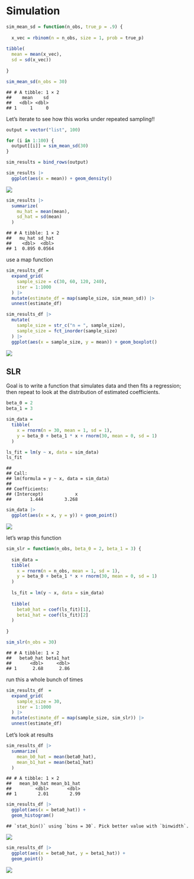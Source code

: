 Simulation
================

``` r
sim_mean_sd = function(n_obs, true_p = .9) {
  
  x_vec = rbinom(n = n_obs, size = 1, prob = true_p)
  
tibble(
  mean = mean(x_vec), 
  sd = sd(x_vec))
 
}
```

``` r
sim_mean_sd(n_obs = 30)
```

    ## # A tibble: 1 × 2
    ##    mean    sd
    ##   <dbl> <dbl>
    ## 1     1     0

Let’s iterate to see how this works under repeated sampling!!

``` r
output = vector("list", 100)

for (i in 1:100) {
  output[[i]] = sim_mean_sd(30)
}

sim_results = bind_rows(output)

sim_results |> 
  ggplot(aes(x = mean)) + geom_density()
```

![](simulation_files/figure-gfm/unnamed-chunk-3-1.png)<!-- -->

``` r
sim_results |>
  summarize(
    mu_hat = mean(mean),
    sd_hat = sd(mean)
  )
```

    ## # A tibble: 1 × 2
    ##   mu_hat sd_hat
    ##    <dbl>  <dbl>
    ## 1  0.895 0.0564

use a map function

``` r
sim_results_df = 
  expand_grid(
    sample_size = c(30, 60, 120, 240),
    iter = 1:1000
  ) |>
  mutate(estimate_df = map(sample_size, sim_mean_sd)) |>
  unnest(estimate_df)

sim_results_df |>
  mutate(
    sample_size = str_c("n = ", sample_size),
    sample_size = fct_inorder(sample_size)
  ) |>
  ggplot(aes(x = sample_size, y = mean)) + geom_boxplot()
```

![](simulation_files/figure-gfm/unnamed-chunk-4-1.png)<!-- -->

## SLR

Goal is to write a function that simulates data and then fits a
regression; then repeat to look at the distribution of estimated
coefficients.

``` r
beta_0 = 2
beta_1 = 3

sim_data = 
  tibble(
    x = rnorm(n = 30, mean = 1, sd = 1),
    y = beta_0 + beta_1 * x + rnorm(30, mean = 0, sd = 1)
  )

ls_fit = lm(y ~ x, data = sim_data)
ls_fit
```

    ## 
    ## Call:
    ## lm(formula = y ~ x, data = sim_data)
    ## 
    ## Coefficients:
    ## (Intercept)            x  
    ##       1.444        3.268

``` r
sim_data |>
  ggplot(aes(x = x, y = y)) + geom_point()
```

![](simulation_files/figure-gfm/unnamed-chunk-5-1.png)<!-- -->

let’s wrap this function

``` r
sim_slr = function(n_obs, beta_0 = 2, beta_1 = 3) {
  
  sim_data = 
  tibble(
    x = rnorm(n = n_obs, mean = 1, sd = 1),
    y = beta_0 + beta_1 * x + rnorm(30, mean = 0, sd = 1)
  )
  
  ls_fit = lm(y ~ x, data = sim_data)
  
  tibble(
    beta0_hat = coef(ls_fit)[1],
    beta1_hat = coef(ls_fit)[2]
  )
  
}

sim_slr(n_obs = 30)
```

    ## # A tibble: 1 × 2
    ##   beta0_hat beta1_hat
    ##       <dbl>     <dbl>
    ## 1      2.68      2.86

run this a whole bunch of times

``` r
sim_results_df  =
  expand_grid(
    sample_size = 30,
    iter = 1:1000
  ) |>
  mutate(estimate_df = map(sample_size, sim_slr)) |>
  unnest(estimate_df)
```

Let’s look at results

``` r
sim_results_df |>
  summarize(
    mean_b0_hat = mean(beta0_hat),
    mean_b1_hat = mean(beta1_hat)
  )
```

    ## # A tibble: 1 × 2
    ##   mean_b0_hat mean_b1_hat
    ##         <dbl>       <dbl>
    ## 1        2.01        2.99

``` r
sim_results_df |>
  ggplot(aes(x = beta0_hat)) +
  geom_histogram()
```

    ## `stat_bin()` using `bins = 30`. Pick better value with `binwidth`.

![](simulation_files/figure-gfm/unnamed-chunk-8-1.png)<!-- -->

``` r
sim_results_df |>
  ggplot(aes(x = beta0_hat, y = beta1_hat)) +
  geom_point()
```

![](simulation_files/figure-gfm/unnamed-chunk-8-2.png)<!-- -->

